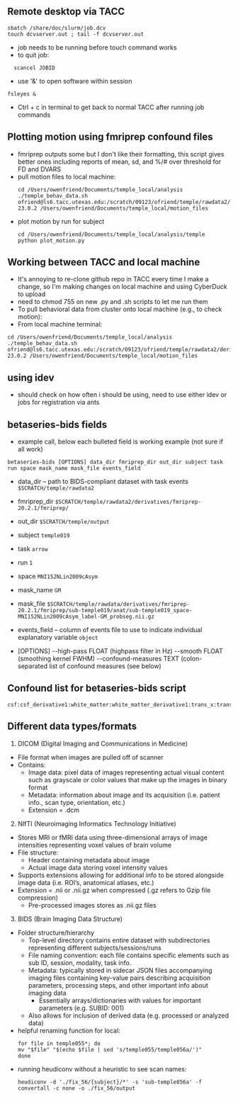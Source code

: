 ## Remote desktop via TACC
```
sbatch /share/doc/slurm/job.dcv
touch dcvserver.out ; tail -f dcvserver.out
```
* job needs to be running before touch command works
* to quit job:
```
  scancel JOBID
```
* use '&' to open software within session
```
fsleyes &
```
* Ctrl + c in terminal to get back to normal TACC after running job commands

## Plotting motion using fmriprep confound files
* fmriprep outputs some but I don't like their formatting, this script gives better ones including reports of mean, sd, and %/# over threshold for FD and DVARS
* pull motion files to local machine:
  ```
  cd /Users/owenfriend/Documents/temple_local/analysis
  ./temple_behav_data.sh ofriend@ls6.tacc.utexas.edu:/scratch/09123/ofriend/temple/rawdata2/derivatives/fmriprep-23.0.2 /Users/owenfriend/Documents/temple_local/motion_files
  ```
* plot motion by run for subject
  ```
  cd /Users/owenfriend/Documents/temple_local/analysis/temple
  python plot_motion.py
  ```

## Working between TACC and local machine
* It's annoying to re-clone github repo in TACC every time I make a change, so I'm making changes on local machine and using CyberDuck to upload
*   need to chmod 755 on new .py and .sh scripts to let me run them
* To pull behavioral data from cluster onto local machine (e.g., to check motion):
*   From local machine terminal:
```
cd /Users/owenfriend/Documents/temple_local/analysis
./temple_behav_data.sh ofriend@ls6.tacc.utexas.edu:/scratch/09123/ofriend/temple/rawdata2/derivatives/fmriprep-23.0.2 /Users/owenfriend/Documents/temple_local/motion_files
```

## using idev
* should check on how often i should be using, need to use either idev or jobs for registration via ants

## betaseries-bids fields
* example call, below each bulleted field is working example (not sure if all work)
```
betaseries-bids [OPTIONS] data_dir fmriprep_dir out_dir subject task run space mask_name mask_file events_field
```
* data_dir – path to BIDS-compliant dataset with task events
  `$SCRATCH/temple/rawdata2`
*	fmriprep_dir
  `$SCRATCH/temple/rawdata2/derivatives/fmriprep-20.2.1/fmriprep/`
*	out_dir
  `$SCRATCH/temple/output`
*	subject
  `temple019`
*	task
  `arrow`
*	run
  `1`
*	space
 `MNI152NLin2009cAsym`
*	mask_name
  `GM`
*	mask_file
  `$SCRATCH/temple/rawdata/derivatives/fmriprep-20.2.1/fmriprep/sub-temple019/anat/sub-temple019_space-MNI152NLin2009cAsym_label-GM_probseg.nii.gz`
*	events_field – column of events file to use to indicate individual explanatory variable
  `object`

* [OPTIONS]
--high-pass FLOAT (highpass filter in Hz)
--smooth FLOAT (smoothing kernel FWHM)
--confound-measures TEXT (colon-separated list of confound measures (see below)


## Confound list for betaseries-bids script
```
csf:csf_derivative1:white_matter:white_matter_derivative1:trans_x:trans_x_derivative1:trans_y:trans_y_derivative1:trans_z:trans_z_derivative1:rot_x:rot_x_derivative1:rot_y:rot_y_derivative1:rot_z:rot_z_derivative1
```

## Different data types/formats
1. DICOM (Digital Imaging and Communications in Medicine)
*  File format when images are pulled off of scanner
*  Contains:
    * Image data: pixel data of images representing actual visual content such as grayscale or color values that make up the images in binary format
    * Metadata: information about image and its acquisition (i.e. patient info., scan type, orientation, etc.)
    *	Extension = .dcm
2. NIfTI (Neuroimaging Informatics Technology Initiative)
*	Stores MRI or fMRI data using three-dimensional arrays of image intensities representing voxel values of brain volume
*	File structure:
    * Header containing metadata about image
    * Actual image data storing voxel intensity values
*	Supports extensions allowing for additional info to be stored alongside image data (i.e. ROI’s, anatomical atlases, etc.)
*	Extension = .nii or .nii.gz when compressed (.gz refers to Gzip file compression)
    *	Pre-processed images stores as .nii.gz files
3. BIDS (Brain Imaging Data Structure)
*	Folder structure/hierarchy
    *	Top-level directory contains entire dataset with subdirectories representing different subjects/sessions/runs
    * File naming convention: each file contains specific elements such as sub ID, session, modality, task info.
    * Metadata: typically stored in sidecar JSON files accompanying imaging files containing key-value pairs describing acquisition parameters, processing steps, and other important info about imaging data
        * Essentially arrays/dictionaries with values for important parameters (e.g. SUBID: 001)
    * Also allows for inclusion of derived data (e.g. processed or analyzed data)
* helpful renaming function for local:
  ```
  for file in temple055*; do
  mv "$file" "$(echo $file | sed 's/temple055/temple056a/')"
  done
  ```
* running heudiconv without a heuristic to see scan names:
  ```
  heudiconv -d './fix_56/{subject}/*' -s 'sub-temple056a' -f convertall -c none -o ./fix_56/output
  ```

